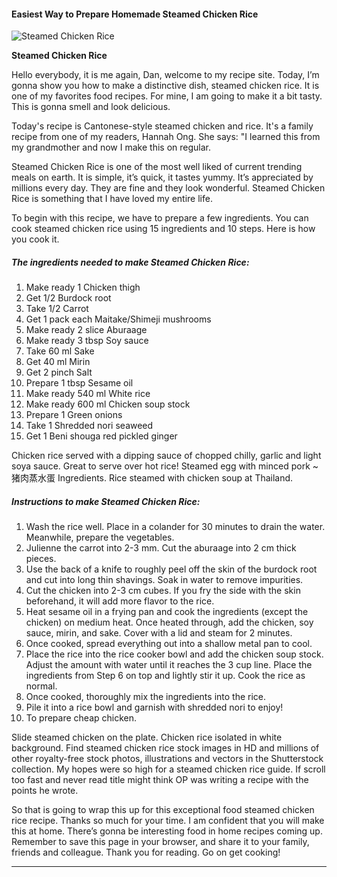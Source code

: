             

#### Easiest Way to Prepare Homemade Steamed Chicken Rice

![Steamed Chicken Rice](https://img-global.cpcdn.com/recipes/6513540094492672/751x532cq70/steamed-chicken-rice-recipe-main-photo.jpg)

**Steamed Chicken Rice**

Hello everybody, it is me again, Dan, welcome to my recipe site. Today, I’m gonna show you how to make a distinctive dish, steamed chicken rice. It is one of my favorites food recipes. For mine, I am going to make it a bit tasty. This is gonna smell and look delicious.

Today's recipe is Cantonese-style steamed chicken and rice. It's a family recipe from one of my readers, Hannah Ong. She says: "I learned this from my grandmother and now I make this on regular.

Steamed Chicken Rice is one of the most well liked of current trending meals on earth. It is simple, it’s quick, it tastes yummy. It’s appreciated by millions every day. They are fine and they look wonderful. Steamed Chicken Rice is something that I have loved my entire life.

To begin with this recipe, we have to prepare a few ingredients. You can cook steamed chicken rice using 15 ingredients and 10 steps. Here is how you cook it.

##### The ingredients needed to make Steamed Chicken Rice:

1.  Make ready 1 Chicken thigh
2.  Get 1/2 Burdock root
3.  Take 1/2 Carrot
4.  Get 1 pack each Maitake/Shimeji mushrooms
5.  Make ready 2 slice Aburaage
6.  Make ready 3 tbsp Soy sauce
7.  Take 60 ml Sake
8.  Get 40 ml Mirin
9.  Get 2 pinch Salt
10.  Prepare 1 tbsp Sesame oil
11.  Make ready 540 ml White rice
12.  Make ready 600 ml Chicken soup stock
13.  Prepare 1 Green onions
14.  Take 1 Shredded nori seaweed
15.  Get 1 Beni shouga red pickled ginger

Chicken rice served with a dipping sauce of chopped chilly, garlic and light soya sauce. Great to serve over hot rice! Steamed egg with minced pork ~ 猪肉蒸水蛋 Ingredients. Rice steamed with chicken soup at Thailand.

##### Instructions to make Steamed Chicken Rice:

1.  Wash the rice well. Place in a colander for 30 minutes to drain the water. Meanwhile, prepare the vegetables.
2.  Julienne the carrot into 2-3 mm. Cut the aburaage into 2 cm thick pieces.
3.  Use the back of a knife to roughly peel off the skin of the burdock root and cut into long thin shavings. Soak in water to remove impurities.
4.  Cut the chicken into 2-3 cm cubes. If you fry the side with the skin beforehand, it will add more flavor to the rice.
5.  Heat sesame oil in a frying pan and cook the ingredients (except the chicken) on medium heat. Once heated through, add the chicken, soy sauce, mirin, and sake. Cover with a lid and steam for 2 minutes.
6.  Once cooked, spread everything out into a shallow metal pan to cool.
7.  Place the rice into the rice cooker bowl and add the chicken soup stock. Adjust the amount with water until it reaches the 3 cup line. Place the ingredients from Step 6 on top and lightly stir it up. Cook the rice as normal.
8.  Once cooked, thoroughly mix the ingredients into the rice.
9.  Pile it into a rice bowl and garnish with shredded nori to enjoy!
10.  To prepare cheap chicken.

Slide steamed chicken on the plate. Chicken rice isolated in white background. Find steamed chicken rice stock images in HD and millions of other royalty-free stock photos, illustrations and vectors in the Shutterstock collection. My hopes were so high for a steamed chicken rice guide. If scroll too fast and never read title might think OP was writing a recipe with the points he wrote.

So that is going to wrap this up for this exceptional food steamed chicken rice recipe. Thanks so much for your time. I am confident that you will make this at home. There’s gonna be interesting food in home recipes coming up. Remember to save this page in your browser, and share it to your family, friends and colleague. Thank you for reading. Go on get cooking!

* * *